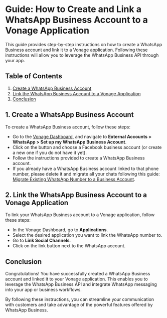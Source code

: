 # Guide: How to Create and Link a WhatsApp Business Account to a Vonage Application

This guide provides step-by-step instructions on how to create a WhatsApp Business account and link it to a Vonage application. Following these instructions will allow you to leverage the WhatsApp Business API through your app.

## Table of Contents

1. [Create a WhatsApp Business Account](#1-create-a-whatsapp-business-account)
2. [Link the WhatsApp Business Account to a Vonage Application](#2-link-the-whatsapp-business-account-to-a-vonage-application)
3. [Conclusion](#conclusion)

## 1. Create a WhatsApp Business Account

To create a WhatsApp Business account, follow these steps:

- Go to the [Vonage Dashboard](https://dashboard.nexmo.com/), and navigate to **External Accounts > WhatsApp > Set up my WhatsApp Business Account**.
- Click on the button and choose a Facebook business account (or create a new one if you do not have it yet).
- Follow the instructions provided to create a WhatsApp Business account.
- If you already have a WhatsApp Business account linked to that phone number, please delete it and migrate all your chats following this guide: [Migrate Existing WhatsApp Number to a Business Account](https://developers.facebook.com/docs/whatsapp/cloud-api/get-started/migrate-existing-whatsapp-number-to-a-business-account).

## 2. Link the WhatsApp Business Account to a Vonage Application

To link your WhatsApp Business account to a Vonage application, follow these steps:

- In the Vonage Dashboard, go to **Applications**.
- Select the desired application you want to link the WhatsApp number to.
- Go to **Link Social Channels**.
- Click on the link button next to the WhatsApp account.

## Conclusion

Congratulations! You have successfully created a WhatsApp Business account and linked it to your Vonage application. This enables you to leverage the WhatsApp Business API and integrate WhatsApp messaging into your app or business workflows.

By following these instructions, you can streamline your communication with customers and take advantage of the powerful features offered by WhatsApp Business.
